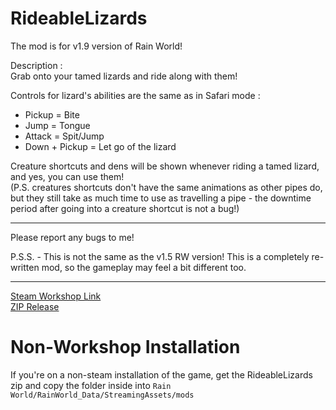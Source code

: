 # RideableLizards
The mod is for v1.9 version of Rain World!

Description : <br> 
Grab onto your tamed lizards and ride along with them!

Controls for lizard's abilities are the same as in Safari mode :
- Pickup = Bite
- Jump = Tongue
- Attack = Spit/Jump
- Down + Pickup = Let go of the lizard

Creature shortcuts and dens will be shown whenever riding a tamed lizard, and yes, you can use them!
<br>
(P.S. creatures shortcuts don't have the same animations as other pipes do, but they still take as much time to use as travelling a pipe - the downtime period after going into a creature shortcut is not a bug!)

***
Please report any bugs to me! 

P.S.S. - This is not the same as the v1.5 RW version! This is a completely re-written mod, so the gameplay may feel a bit different too.
***
[Steam Workshop Link](https://steamcommunity.com/sharedfiles/filedetails/?id=2923554821)
<br>
[ZIP Release](https://github.com/NoirCatto/RideableLizards/releases/latest)
# Non-Workshop Installation
If you're on a non-steam installation of the game, get the RideableLizards zip and copy the folder inside into `Rain World/RainWorld_Data/StreamingAssets/mods`
